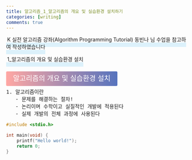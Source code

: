```yaml
---
title: 알고리즘_1_알고리즘의 개요 및 실습환경 설치하기
categories: [writing] 
comments: true
---
```

<p><span style="border-bottom: 12px solid #dcf1fb; padding: 0 0 0 0.2em;">K 실전 알고리즘 강좌(Algorithm Programming Tutorial) 동빈나 님 수업을 참고하여 작성하였습니다</span></p>
<p><span style="border-bottom: 12px solid #dcf1fb; padding: 0 0 0 0.2em;">1_알고리즘의 개요 및 실습환경 설치</span></p>

<html lang="en">
<head>
    <meta charset="UTF-8">
    <title>정의</title>
</head>
<body>

<pre>
</pre>

<p><span style="background: linear-gradient(to right, #ffa7a3, #5673bd); padding: 0.43em 1em; font-size: 19px; border-radius: 3px; color: #ffffff;">알고리즘의 개요 및 실습환경 설치</span></p>

<pre>
1. 알고리즘이란
   - 문제를 해결하는 절차!
   - 논리이며 수학이고 실질적인 개발에 적용된다
   - 실제 개발의 전체 과정에 사용된다
</pre>
</body>
</html>

```c
#include <stdio.h>

int main(void) {
	printf("Hello world!");
	return 0;
}
```